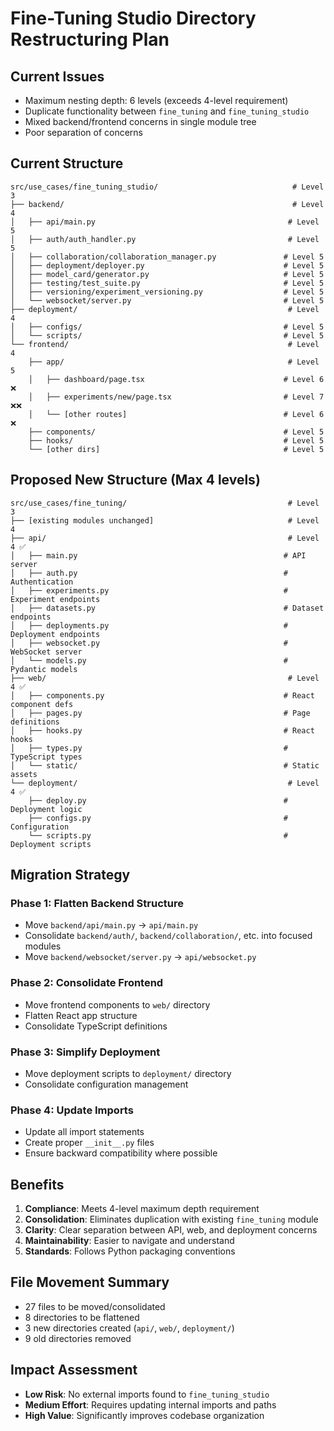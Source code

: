 # Fine-Tuning Studio Directory Restructuring Plan

## Current Issues
- Maximum nesting depth: 6 levels (exceeds 4-level requirement)
- Duplicate functionality between `fine_tuning` and `fine_tuning_studio`
- Mixed backend/frontend concerns in single module tree
- Poor separation of concerns

## Current Structure
```
src/use_cases/fine_tuning_studio/                              # Level 3
├── backend/                                                   # Level 4
│   ├── api/main.py                                           # Level 5
│   ├── auth/auth_handler.py                                  # Level 5
│   ├── collaboration/collaboration_manager.py               # Level 5
│   ├── deployment/deployer.py                               # Level 5
│   ├── model_card/generator.py                              # Level 5
│   ├── testing/test_suite.py                                # Level 5
│   ├── versioning/experiment_versioning.py                  # Level 5
│   └── websocket/server.py                                  # Level 5
├── deployment/                                               # Level 4
│   ├── configs/                                             # Level 5
│   └── scripts/                                             # Level 5
└── frontend/                                                 # Level 4
    ├── app/                                                  # Level 5
    │   ├── dashboard/page.tsx                               # Level 6 ❌
    │   ├── experiments/new/page.tsx                         # Level 7 ❌❌
    │   └── [other routes]                                   # Level 6 ❌
    ├── components/                                          # Level 5
    ├── hooks/                                               # Level 5
    └── [other dirs]                                         # Level 5
```

## Proposed New Structure (Max 4 levels)
```
src/use_cases/fine_tuning/                                    # Level 3
├── [existing modules unchanged]                              # Level 4
├── api/                                                      # Level 4 ✅
│   ├── main.py                                              # API server
│   ├── auth.py                                              # Authentication
│   ├── experiments.py                                       # Experiment endpoints
│   ├── datasets.py                                          # Dataset endpoints
│   ├── deployments.py                                       # Deployment endpoints
│   ├── websocket.py                                         # WebSocket server
│   └── models.py                                            # Pydantic models
├── web/                                                      # Level 4 ✅
│   ├── components.py                                        # React component defs
│   ├── pages.py                                             # Page definitions
│   ├── hooks.py                                             # React hooks
│   ├── types.py                                             # TypeScript types
│   └── static/                                              # Static assets
└── deployment/                                               # Level 4 ✅
    ├── deploy.py                                            # Deployment logic
    ├── configs.py                                           # Configuration
    └── scripts.py                                           # Deployment scripts
```

## Migration Strategy

### Phase 1: Flatten Backend Structure
- Move `backend/api/main.py` → `api/main.py`
- Consolidate `backend/auth/`, `backend/collaboration/`, etc. into focused modules
- Move `backend/websocket/server.py` → `api/websocket.py`

### Phase 2: Consolidate Frontend
- Move frontend components to `web/` directory
- Flatten React app structure
- Consolidate TypeScript definitions

### Phase 3: Simplify Deployment
- Move deployment scripts to `deployment/` directory
- Consolidate configuration management

### Phase 4: Update Imports
- Update all import statements
- Create proper `__init__.py` files
- Ensure backward compatibility where possible

## Benefits
1. **Compliance**: Meets 4-level maximum depth requirement
2. **Consolidation**: Eliminates duplication with existing `fine_tuning` module
3. **Clarity**: Clear separation between API, web, and deployment concerns
4. **Maintainability**: Easier to navigate and understand
5. **Standards**: Follows Python packaging conventions

## File Movement Summary
- 27 files to be moved/consolidated
- 8 directories to be flattened
- 3 new directories created (`api/`, `web/`, `deployment/`)
- 9 old directories removed

## Impact Assessment
- **Low Risk**: No external imports found to `fine_tuning_studio`
- **Medium Effort**: Requires updating internal imports and paths
- **High Value**: Significantly improves codebase organization
